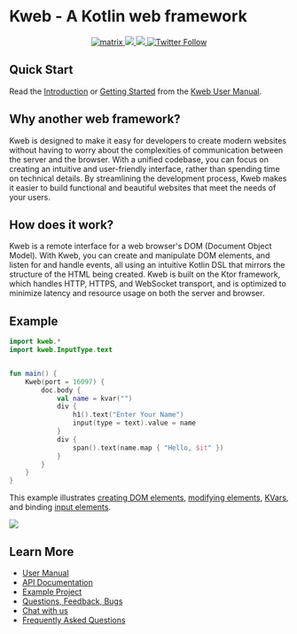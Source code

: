 # Kweb - A Kotlin web framework

<div align="center">
<!--
  <a href="https://github.com/kwebio/kweb-core/actions/workflows/build.yml">
    <img src="https://img.shields.io/github/actions/workflow/status/kwebio/kweb-core/build.yml?branch=master&label=tests&style=flat-square&logo=github%20actions" alt="continuous integration status" >
  </a>
  -->
  <a href="https://matrix.to/#/#kweb:matrix.org">
    <img src="https://img.shields.io/badge/chat-matrix-blue?style=flat-square&logo=matrix&color=0B9CD6" alt="matrix" >
  </a>
  <a href="https://docs.kweb.io/book/gettingstarted.html">
    <img src="https://img.shields.io/maven-central/v/io.kweb/kweb-core?style=flat-square&logo=maven&label=kweb-core&color=374991" >
  <a href="https://github.com/kwebio/kweb-core/blob/master/LICENSE">
    <img src="https://img.shields.io/github/license/kwebio/kweb-core?style=flat-square&logo=gnu&color=3DA751" >
  </a>
  <a href="https://twitter.com/kwebio">
    <img alt="Twitter Follow" src="https://img.shields.io/twitter/follow/kwebio?logo=twitter&color=1DA1F2&style=flat-square&label=%40kwebio" >
  </a>
</div>

## Quick Start

Read the [Introduction](https://docs.kweb.io/book/intro.html) or 
[Getting Started](https://docs.kweb.io/book/gettingstarted.html) from 
the [Kweb User Manual](https://docs.kweb.io/book/).

## Why another web framework?

Kweb is designed to make it easy for developers to create modern websites without having to worry about the complexities of communication between the server and the browser. With a unified codebase, you can focus on creating an intuitive and user-friendly interface, rather than spending time on technical details. By streamlining the development process, Kweb makes it easier to build functional and beautiful websites that meet the needs of your users.

## How does it work?

Kweb is a remote interface for a web browser's DOM (Document Object Model). With Kweb, you can create and manipulate DOM elements, and listen for and handle events, all using an intuitive Kotlin DSL that mirrors the structure of the HTML being created. Kweb is built on the Ktor framework, which handles HTTP, HTTPS, and WebSocket transport, and is optimized to minimize latency and resource usage on both the server and browser.

## Example
  
```kotlin
import kweb.*
import kweb.InputType.text


fun main() {
    Kweb(port = 16097) {
        doc.body {
            val name = kvar("")
            div {
                h1().text("Enter Your Name")
                input(type = text).value = name
            }
            div {
                span().text(name.map { "Hello, $it" })
            }
        }
    }
}
```

This example illustrates [creating DOM elements](https://docs.kweb.io/book/dom.html#creating-dom-elements-and-fragments),
[modifying elements](https://docs.kweb.io/book/dom.html#adding-attributes), 
[KVars](https://docs.kweb.io/book/state.html#building-blocks), and binding 
[input elements](https://docs.kweb.io/book/dom.html#input-elements).

  <kbd>
<img src="https://user-images.githubusercontent.com/23075/197428328-9a42d5e2-f6c9-43f8-9d7c-62fe1a445dab.gif" />
  </kbd>
  
## Learn More

* [User Manual](http://docs.kweb.io/book)
* [API Documentation](https://docs.kweb.io/api)
* [Example Project](https://github.com/freenet/freenetorg-website/)
* [Questions, Feedback, Bugs](https://github.com/kwebio/kweb-core/issues)
* [Chat with us](https://matrix.to/#/#kweb:matrix.org)
* [Frequently Asked Questions](https://docs.kweb.io/book/faq.html)
